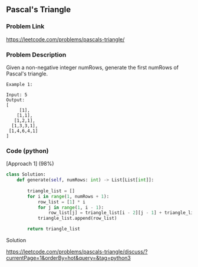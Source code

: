 ## Pascal's Triangle

### Problem Link

https://leetcode.com/problems/pascals-triangle/

### Problem Description 

Given a non-negative integer numRows, generate the first numRows of Pascal's triangle.

```
Example 1:

Input: 5
Output:
[
     [1],
    [1,1],
   [1,2,1],
  [1,3,3,1],
 [1,4,6,4,1]
]

```


### Code (python)

[Approach 1] (98%)

```python
class Solution:
    def generate(self, numRows: int) -> List[List[int]]:
        
        triangle_list = []
        for i in range(1, numRows + 1):
            row_list = [1] * i
            for j in range(1, i - 1):
                row_list[j] = triangle_list[i - 2][j - 1] + triangle_list[i - 2][j]
            triangle_list.append(row_list)

        return triangle_list
```

Solution

https://leetcode.com/problems/pascals-triangle/discuss/?currentPage=1&orderBy=hot&query=&tag=python3